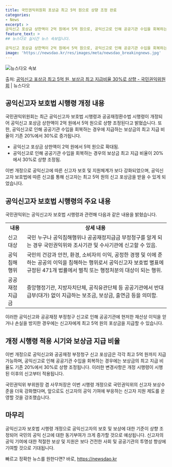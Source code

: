 ```yaml
---
title: 국민권익위원회 포상금 최고 5억 원으로 상향 조정 완료
categories:
- News
excerpt: >
공익신고 포상금 상한액이 2억 원에서 5억 원으로, 공익신고로 인해 공공기관 수입을 회복하는 경우에 지급하는…
feature_text: >
## 뉴스다오 실시간 뉴스 속보입니다.

공익신고 포상금 상한액이 2억 원에서 5억 원으로, 공익신고로 인해 공공기관 수입을 회복하는 경우에 지급하는…
image: 'https://newsdao.kr/res/images/meta/newsdao_breakingnews.jpg'
---
```


![뉴스다오 속보](https://newsdao.kr/res/images/meta/newsdao_breakingnews.jpg)

<p>출처: <a href="https://newsdao.kr/2842" rel="dofollow">공익신고 포상금 최고 5억 원, 보상금 최고 지급비율 30%로 상향 - 국민권익위원회</a> | 뉴스다오</p>

<h2 data-ke-size="size26">공익신고자 보호법 시행령 개정 내용</h2>
국민권익위원회는 최근 공익신고자 보호법 시행령과 공공재정환수법 시행령이 개정되어 공익신고 포상금 상한액이 2억 원에서 5억 원으로 상향 조정된다고 밝혔습니다. 또한, 공익신고로 인해 공공기관 수입을 회복하는 경우에 지급하는 보상금의 최고 지급 비율이 기존 20%에서 30%로 증가됩니다.

<ul>
  <li>공익신고 포상금 상한액이 2억 원에서 5억 원으로 확대됨.</li>
  <li>공익신고로 인해 공공기관 수입을 회복하는 경우의 보상금 최고 지급 비율이 20%에서 30%로 상향 조정됨.</li>
</ul>

<p data-ke-size="size16">이번 개정으로 공익신고에 따른 신고자 보호 및 지원체계가 보다 강화되었으며, 공익신고자 보호법에 따른 신고를 통해 신고자는 최고 5억 원의 신고 포상금을 받을 수 있게 되었습니다.</p>

<h2 data-ke-size="size26">공익신고자 보호법 시행령의 주요 내용</h2>
국민권익위는 공익신고자 보호법 시행령과 관련해 다음과 같은 내용을 밝혔습니다.

<table>
  <tr>
    <td style="text-align: center; height: 17px;"><b>내용</b></td>
    <td style="text-align: center; height: 17px;"><b>상세 내용</b></td>
  </tr>
  <tr>
    <td style="text-align: left; height: 17px;">신고 대상</td>
    <td style="text-align: left; height: 17px;">국민 누구나 공익침해행위나 공공재정지급금 부정청구를 알게 되는 경우 국민권익위와 조사기관 및 수사기관에 신고할 수 있음.</td>
  </tr>
  <tr>
    <td style="text-align: left; height: 17px;">공익침해행위</td>
    <td style="text-align: left; height: 17px;">국민의 건강과 안전, 환경, 소비자의 이익, 공정한 경쟁 및 이에 준하는 공공의 이익을 침해하는 행위로서 공익신고자 보호법 별표에 규정된 471개 법률에서 벌칙 또는 행정처분의 대상이 되는 행위.</td>
  </tr>
  <tr>
    <td style="text-align: left; height: 17px;">공공재정지급금</td>
    <td style="text-align: left; height: 17px;">중앙행정기관, 지방자치단체, 공직유관단체 등 공공기관에서 반대급부(대가) 없이 지급하는 보조금, 보상금, 출연금 등을 의미함.</td>
  </tr>
</table>

<p data-ke-size="size16">이러한 공익신고와 공공재정 부정청구 신고로 인해 공공기관에 현저한 재산상 이익을 얻거나 손실을 방지한 경우에는 신고자에게 최고 5억 원의 포상금을 지급할 수 있습니다.</p>

<h2 data-ke-size="size26">개정 시행령 적용 시기와 보상금 지급 비율</h2>
이번 개정으로 공익신고와 공공재정 부정청구 신고 포상금은 각각 최고 5억 원까지 지급 가능하며, 공익신고로 인해 공공기관 수입을 회복하는 경우에는 보상금의 최고 지급 비율도 기존 20%에서 30%로 상향 조정됩니다. 이러한 변경사항은 개정 시행령이 시행된 이후의 신고부터 적용됩니다.

<p data-ke-size="size16">국민권익위 부위원장 겸 사무처장은 이번 시행령 개정으로 국민권익위의 신고자 보상수준을 더욱 강화했다며, 앞으로도 신고자의 공익 기여에 부응하는 신고자 지원 제도를 운영할 것을 강조했습니다.</p>

<h2 data-ke-size="size26">마무리</h2>
공익신고자 보호법 시행령 개정으로 공익신고자의 보호 및 보상에 대한 기준이 상향 조정되어 국민의 공익 신고에 대한 동기부여가 크게 증가할 것으로 예상됩니다. 신고자의 공익 기여에 대한 적절한 보상 및 지원은 보다 건전한 사회 및 공공기관의 투명성 향상에 기여할 것으로 기대됩니다. 

빠르고 정확한 뉴스를 원한다면? 바로, <a href="https://newsdao.kr" rel="dofollow">https://newsdao.kr</a>


    
